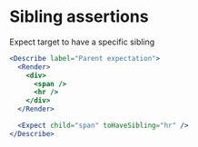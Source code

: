 # Sibling assertions

Expect target to have a specific sibling

```jsx
<Describe label="Parent expectation">
  <Render>
    <div>
      <span />
      <hr />
    </div>
  </Render>

  <Expect child="span" toHaveSibling="hr" />
</Describe>
```

